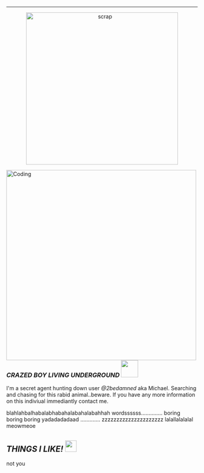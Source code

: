 ---
<p align="center">
    <img width="400" src="https://github.com/kartticus/kartticus/assets/100049393/32f21169-6382-49bd-83c3-cc65a36816f8" alt="scrap">
</p>


<img align="left" alt="Coding" width="500" src="https://github.com/kartticus/kartticus/assets/100049393/d4a26a91-ab8d-4e19-9fce-9b73260ace97">

### _**CRAZED BOY LIVING UNDERGROUND**_ <img src="https://cdn.discordapp.com/attachments/780128819662028860/1145756684111851712/FDC94500-6097-4ECC-8301-37EE020BD5C2.gif" width="45" height="">

I'm a secret agent hunting down user *@2bedamned* aka Michael. Searching and chasing for this rabid animal..beware. If you have any more information on this indiviual immediantly contact me.

blahlahbalhabalabhabahalabahalabahhah wordssssss.............. boring boring boring yadadadadaad ............. zzzzzzzzzzzzzzzzzzzzz lalallalalalal meowmeoe


## _**THINGS I LIKE!**_ <img src="https://github.com/kartticus/kartticus/assets/100049393/6f2d4378-fddb-4d9e-a30f-04a397ad7cbe" width="30" height="">

not you
